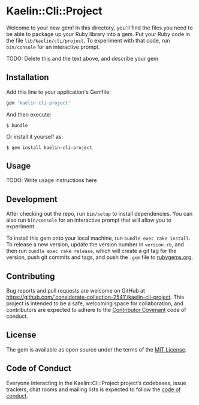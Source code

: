 # Kaelin::Cli::Project

Welcome to your new gem! In this directory, you'll find the files you need to be able to package up your Ruby library into a gem. Put your Ruby code in the file `lib/kaelin/cli/project`. To experiment with that code, run `bin/console` for an interactive prompt.

TODO: Delete this and the text above, and describe your gem

## Installation

Add this line to your application's Gemfile:

```ruby
gem 'kaelin-cli-project'
```

And then execute:

    $ bundle

Or install it yourself as:

    $ gem install kaelin-cli-project

## Usage

TODO: Write usage instructions here

## Development

After checking out the repo, run `bin/setup` to install dependencies. You can also run `bin/console` for an interactive prompt that will allow you to experiment.

To install this gem onto your local machine, run `bundle exec rake install`. To release a new version, update the version number in `version.rb`, and then run `bundle exec rake release`, which will create a git tag for the version, push git commits and tags, and push the `.gem` file to [rubygems.org](https://rubygems.org).

## Contributing

Bug reports and pull requests are welcome on GitHub at https://github.com/'considerate-collection-2541'/kaelin-cli-project. This project is intended to be a safe, welcoming space for collaboration, and contributors are expected to adhere to the [Contributor Covenant](http://contributor-covenant.org) code of conduct.

## License

The gem is available as open source under the terms of the [MIT License](https://opensource.org/licenses/MIT).

## Code of Conduct

Everyone interacting in the Kaelin::Cli::Project project’s codebases, issue trackers, chat rooms and mailing lists is expected to follow the [code of conduct](https://github.com/'considerate-collection-2541'/kaelin-cli-project/blob/master/CODE_OF_CONDUCT.md).
